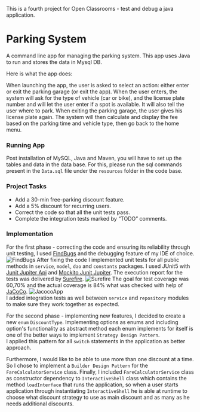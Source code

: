 This is a fourth project for Open Classrooms - test and debug a java application.

# Parking System
A command line app for managing the parking system. 
This app uses Java to run and stores the data in Mysql DB.

Here is what the app does:

When launching the app, the user is asked to select an action: 
either enter or exit the parking garage (or exit the app).
When the user enters, the system will ask for the type of 
vehicle (car or bike), and the license plate number and will
 let the user enter if a spot is available.
  It will also tell the user where to park.
When exiting the parking garage, the user gives his license plate again.
 The system will then calculate and display the fee based on the parking
  time and vehicle type, then go back to the home menu.

### Running App

Post installation of MySQL, Java and Maven, you will have to set up the 
tables and data in the data base.
For this, please run the sql commands present in the `Data.sql` file 
under the `resources` folder in the code base.

### Project Tasks

* Add a 30-min free-parking discount feature.
* Add a 5% discount for recurring users.
* Correct the code so that all the unit tests pass.
* Complete the integration tests marked by “TODO” comments.

### Implementation

For the first phase - correcting the code and ensuring its reliability through unit testing, I used [FindBugs](https://mvnrepository.com/artifact/org.codehaus.mojo/findbugs-maven-plugin) and the debugging feature of my IDE of choice.
![FindBugs](https://user-images.githubusercontent.com/39421427/95667895-e02ba280-0b74-11eb-9471-358f9a749ec1.jpg)
After fixing the code I implemented unit tests for all public methods in `service`, `model`,
 `dao` and `constants` packages. I used JUnit5 with [Junit Jupiter Api](https://mvnrepository.com/artifact/org.junit.jupiter/junit-jupiter-api)
 and [Mockito Junit Jupiter](https://mvnrepository.com/artifact/org.mockito/mockito-junit-jupiter).
 The execution report for the tests was delivered by [Surefire](https://mvnrepository.com/artifact/org.apache.maven.plugins/maven-surefire-plugin).
 ![Surefire](https://user-images.githubusercontent.com/39421427/95667862-92169f00-0b74-11eb-9d0a-323358048c76.jpg)
 The goal for test coverage was 60,70% and the actual coverage is 84% what was checked with help of
 [JaCoCo](https://mvnrepository.com/artifact/org.jacoco/jacoco-maven-plugin).
 ![JacocoApp](https://user-images.githubusercontent.com/39421427/95667877-b1adc780-0b74-11eb-9c23-6ee24a590cf0.jpg)
 <br>I added integration tests as well between `service` and `repository` modules to make sure they work together as expected.
 
 For the second phase - implementing new features, I decided to create a new `enum` `DiscountType`. Implementing options 
 as enums and including option's functionality as abstract method each enum implements for itself is one of the better ways
 to implement `Strategy Design Pattern`.
 <br>I applied this pattern for all `switch` statements in the application as better approach.
 
 Furthermore, I would like to be able to use more than one discount at a time. So I chose to implement a `Builder Design Pattern`
  for the `FareCalculatorService` class. Finally, I included `FareCalculatorService` class as constructor dependency to 
  `InteractiveShell` class which contains the method `loadInterface` that runs the application, so when a user starts 
  application through instantiating `InteractiveShell` he is able at runtime to choose what discount strategy to use as main discount
  and as many as he needs additional discounts.

